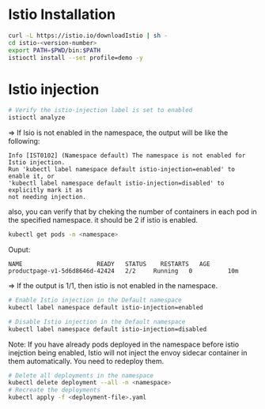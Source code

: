 # Istio Installation

```bash
curl -L https://istio.io/downloadIstio | sh -
cd istio-<version-number>
export PATH=$PWD/bin:$PATH
istioctl install --set profile=demo -y
```	

# Istio injection 

```bash
# Verify the istio-injection label is set to enabled
istioctl analyze
```
=> If Isio is not enabled in the namespace, the output will be like the following:
```console
Info [IST0102] (Namespace default) The namespace is not enabled for Istio injection.
Run 'kubectl label namespace default istio-injection=enabled' to enable it, or
'kubectl label namespace default istio-injection=disabled' to explicitly mark it as
not needing injection.
```
also, you can verify that by cheking the number of containers in each pod in the specified namespace. it should be 2 if istio is enabled.
```bash
kubectl get pods -n <namespace>
```
Ouput:
```console
NAME                     READY   STATUS    RESTARTS   AGE
productpage-v1-5d6d8646d-42424   2/2     Running   0          10m
```
=> If the output is 1/1, then istio is not enabled in the namespace.
```bash
# Enable Istio injection in the Default namespace
kubectl label namespace default istio-injection=enabled
```
```bash
# Disable Istio injection in the Default namespace
kubectl label namespace default istio-injection=disabled
```
Note: If you have already pods deployed in the namespace before istio inejction being enabled, Istio will not inject the envoy sidecar container in them automatically. You need to redeploy them.
```bash
# Delete all deployments in the namespace
kubectl delete deployment --all -n <namespace>
# Recreate the deployments 
kubectl apply -f <deployment-file>.yaml
```


